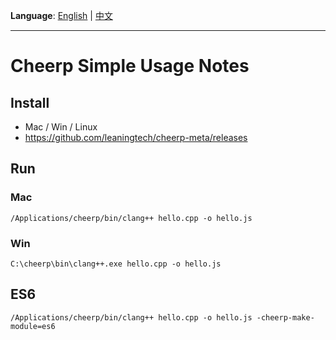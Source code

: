 **Language**: [English](#) | [中文](README.zh.md)

---

# Cheerp Simple Usage Notes

## Install

- Mac / Win / Linux
- https://github.com/leaningtech/cheerp-meta/releases

## Run

### Mac

```shell
/Applications/cheerp/bin/clang++ hello.cpp -o hello.js
```

### Win

```shell
C:\cheerp\bin\clang++.exe hello.cpp -o hello.js
```

## ES6

```shell
/Applications/cheerp/bin/clang++ hello.cpp -o hello.js -cheerp-make-module=es6
```
